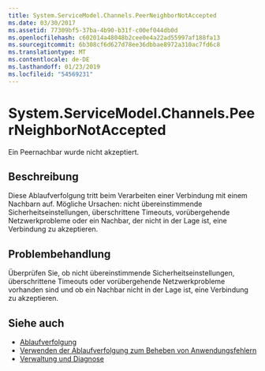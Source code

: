 ```yaml
---
title: System.ServiceModel.Channels.PeerNeighborNotAccepted
ms.date: 03/30/2017
ms.assetid: 77309bf5-37ba-4b90-b31f-c00ef044db0d
ms.openlocfilehash: c602014a48048b2cee0e4a22ad55997af188fa13
ms.sourcegitcommit: 6b308cf6d627d78ee36dbbae8972a310ac7fd6c8
ms.translationtype: MT
ms.contentlocale: de-DE
ms.lasthandoff: 01/23/2019
ms.locfileid: "54569231"
---
```

# <a name="systemservicemodelchannelspeerneighbornotaccepted"></a>System.ServiceModel.Channels.PeerNeighborNotAccepted
Ein Peernachbar wurde nicht akzeptiert.  
  
## <a name="description"></a>Beschreibung  
 Diese Ablaufverfolgung tritt beim Verarbeiten einer Verbindung mit einem Nachbarn auf. Mögliche Ursachen: nicht übereinstimmende Sicherheitseinstellungen, überschrittene Timeouts, vorübergehende Netzwerkprobleme oder ein Nachbar, der nicht in der Lage ist, eine Verbindung zu akzeptieren.  
  
## <a name="troubleshooting"></a>Problembehandlung  
 Überprüfen Sie, ob nicht übereinstimmende Sicherheitseinstellungen, überschrittene Timeouts oder vorübergehende Netzwerkprobleme vorhanden sind und ob ein Nachbar nicht in der Lage ist, eine Verbindung zu akzeptieren.  
  
## <a name="see-also"></a>Siehe auch
- [Ablaufverfolgung](../../../../../docs/framework/wcf/diagnostics/tracing/index.md)
- [Verwenden der Ablaufverfolgung zum Beheben von Anwendungsfehlern](../../../../../docs/framework/wcf/diagnostics/tracing/using-tracing-to-troubleshoot-your-application.md)
- [Verwaltung und Diagnose](../../../../../docs/framework/wcf/diagnostics/index.md)
